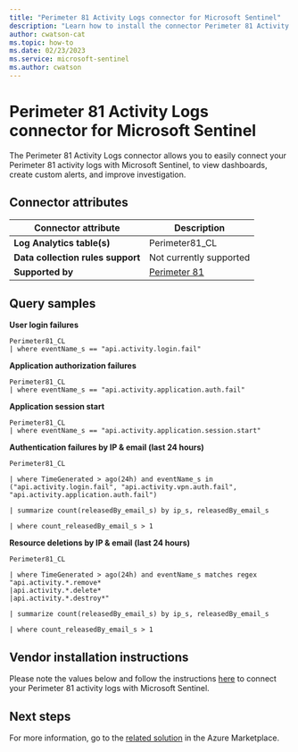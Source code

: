 ```yaml
---
title: "Perimeter 81 Activity Logs connector for Microsoft Sentinel"
description: "Learn how to install the connector Perimeter 81 Activity Logs to connect your data source to Microsoft Sentinel."
author: cwatson-cat
ms.topic: how-to
ms.date: 02/23/2023
ms.service: microsoft-sentinel
ms.author: cwatson
---
```


# Perimeter 81 Activity Logs connector for Microsoft Sentinel

The Perimeter 81 Activity Logs connector allows you to easily connect your Perimeter 81 activity logs with Microsoft Sentinel, to view dashboards, create custom alerts, and improve investigation.

## Connector attributes

| Connector attribute | Description |
| --- | --- |
| **Log Analytics table(s)** | Perimeter81_CL<br/> |
| **Data collection rules support** | Not currently supported |
| **Supported by** | [Perimeter 81](https://support.perimeter81.com/docs) |

## Query samples

**User login failures**
   ```kusto
Perimeter81_CL 
   | where eventName_s == "api.activity.login.fail"
   ```

**Application authorization failures**
   ```kusto
Perimeter81_CL 
   | where eventName_s == "api.activity.application.auth.fail"
   ```

**Application session start**
   ```kusto
Perimeter81_CL 
   | where eventName_s == "api.activity.application.session.start"
   ```

**Authentication failures by IP & email (last 24 hours)**
   ```kusto
Perimeter81_CL

   | where TimeGenerated > ago(24h) and eventName_s in ("api.activity.login.fail", "api.activity.vpn.auth.fail", "api.activity.application.auth.fail")

   | summarize count(releasedBy_email_s) by ip_s, releasedBy_email_s

   | where count_releasedBy_email_s > 1
   ```

**Resource deletions by IP & email (last 24 hours)**
   ```kusto
Perimeter81_CL

   | where TimeGenerated > ago(24h) and eventName_s matches regex "api.activity.*.remove*
   |api.activity.*.delete*
   |api.activity.*.destroy*"  

   | summarize count(releasedBy_email_s) by ip_s, releasedBy_email_s

   | where count_releasedBy_email_s > 1
   ```



## Vendor installation instructions


Please note the values below and follow the instructions <a href='https://support.perimeter81.com/hc/en-us/articles/360012680780'>here</a> to connect your Perimeter 81 activity logs with Microsoft Sentinel.





## Next steps

For more information, go to the [related solution](https://azuremarketplace.microsoft.com/en-us/marketplace/apps/perimeter811605117499319.perimeter_81___mss?tab=Overview) in the Azure Marketplace.
